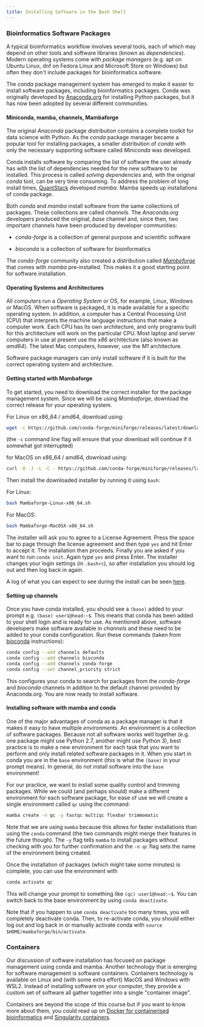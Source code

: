 ```yaml
---
title: Installing Software in the Bash Shell
---
```


### Bioinformatics Software Packages

A typical bioinformatics workflow involves several tools, each of which may depend on other tools and
software libraries (known as _dependencies_). Modern operating systems come with _package managers_
(e.g. apt on Ubuntu Linux, dnf on Fedora Linux and Microsoft Store on Windows) but often they don't
include packages for bioinformatics software.

The _conda_ package management system has emerged to make it easier to install software packages,
including bioinformatics packages. Conda was originally developed by [Anaconda.org](https://anaconda.org/)
for installing Python packages, but it has now been adopted by several different communities.

#### Miniconda, mamba, channels, Mambaforge

The original _Anaconda_ package distribution contains a complete toolkit for data science with Python.
As the _conda_ package manager became a popular tool for installing packages, a smaller distribution of
_conda_ with only the necessary supporting software called _Miniconda_ was developed.

Conda installs software by comparing the list of software the user already has with the list of
dependencies needed for the new software to be installed. This process is called _solving dependencies_
and, with the original _conda_ tool, can be very time consuming. To address the problem of long
install times, [QuantStack](https://quantstack.net/) developed _mamba_. Mamba speeds up installations
of conda package.

Both _conda_ and _mamba_ install software from the same collections of packages. These collections
are called _channels_. The _Anaconda.org_ developers produced the original, _base_ channel and, since
then, two important channels have been produced by developer communities:

* _conda-forge_ is a collection of general purpose and scientific software

* _bioconda_ is a collection of software for bioinformatics

The _conda-forge_ community also created a distribution called [_Mambeforge_](https://github.com/conda-forge/miniforge#mambaforge)
that comes with _mamba_ pre-installed. This makes it a good starting point for software installation.

#### Operating Systems and Architectures

All computers run a _Operating System_ or OS, for example, Linux, Windows or MacOS. When software is packaged, it is
made available for a specific operating system. In addition, a computer has a Central Processing Unit (CPU) that
interprets the machine language instructions that make a computer work. Each CPU has its own architecture, and
only programs built for this architecture will work on the particular CPU. Most laptop and server computers in use
at present use the _x86_ architecture (also known as _amd64_). The latest Mac computers, however, use the _M1_ architecture.

Software package managers can only install software if it is built for the correct operating system and architecture.

#### Getting started with Mambaforge

To get started, you need to download the correct installer for the package management system. Since we will be using
_Mambaforge_, download the correct release for your operating system. 

For Linux on x86_64 / amd64, download using:

```bash
wget -c https://github.com/conda-forge/miniforge/releases/latest/download/Mambaforge-Linux-x86_64.sh
```

(the `-c` command line flag will ensure that your download will continue if it somewhat got interrupted)

for MacOS on x86_64 / amd64, download using:

```bash
curl -O -J -L -C - https://github.com/conda-forge/miniforge/releases/latest/download/Mambaforge-MacOSX-x86_64.sh
```


Then install the downloaded installer by running it using `bash`:

For Linux:

```bash
bash Mambaforge-Linux-x86_64.sh
```

For MacOS:

```bash
bash Mambaforge-MacOSX-x86_64.sh
```

The installer will ask you to agree to a License Agreement. Press the space bar to page through the license agreement
and then type `yes` and hit Enter to accept it. The installation then proceeds. Finally you are asked if you want to
run `conda init`. Again type `yes` and press Enter. The installer changes your login settings (in `.bashrc`), so after
installation you should log out and then log back in again.

A log of what you can expect to see during the install can be seen [here](https://gist.github.com/pvanheus/906d5fa5cc5d01a8656538f23b779582).

#### Setting up channels

Once you have conda installed, you should see a `(base)` added to your prompt e.g. `(base) user1@head:~$`. This means that conda has
been added to your shell login and is ready for use. As mentioned above, software developers make software available in _channels_
and these need to be added to your conda configuration. Run these commands (taken from [bioconda](https://bioconda.github.io) instructions):

```bash
conda config --add channels defaults
conda config --add channels bioconda
conda config --add channels conda-forge
conda config --set channel_priority strict
```

This configures your conda to search for packages from the _conda-forge_ and _bioconda_ channels in addition to the default channel provided by
Anaconda.org. You are now ready to install software.

#### Installing software with mamba and conda

One of the major advantages of conda as a package manager is that it makes it easy to have multiple _environments_. An environment is a collection
of software packages. Because not all software works well together (e.g. one package might use Python 2.7, another might use Python 3), best
practice is to make a new environment for each task that you want to perform and only install related software packages in it. When you start
in conda you are in the `base` environment (this is what the `(base)` in your prompt means). In general, do not install software into the
`base` environment!

For our practice, we want to install some quality control and trimming packages. While we could (and perhaps should) make a different
environment for each software package, for ease of use we will create a single environment called `qc` using the command:

```bash
mamba create -n qc -y fastqc multiqc flexbar trimmomatic
```

Note that we are using `mamba` because this allows for faster installations than using the `conda` command (the two commands might merge their
features in the future though). The `-y` flag tells `mamba` to install packages without checking with you for further confirmation and the
`-n qc` flag sets the name of the environment being created.

Once the installation of packages (which might take some minutes) is complete, you can use the environment with

```bash
conda activate qc
```

This will change your prompt to something like `(qc) user1@head:~$`. You can switch back to the base environment by using `conda deactivate`.

Note that if you happen to use `conda deactivate` too many times, you will completely deactivate conda. Then, to re-activate conda, you should
either log out and log back in or manually activate conda with `source $HOME/mambaforge/bin/activate`.

### Containers

Our discussion of software installation has focused on package management using conda and mamba. Another technology that is emerging
for software management is software containers. Containers technology is available on Linux and (with some extra effort) MacOS and
Windows with WSL2. Instead of installing software on your computer, they provide a custom set of software all gather together into
a single "container image".

Containers are beyond the scope of this course but if you want to know more about them, you could read up on 
[Docker for containerised bioinformatics](https://www.melbournebioinformatics.org.au/tutorials/tutorials/docker/docker/) and
[Singularity containers](https://telatin.github.io/microbiome-bioinformatics/Singularity/).
